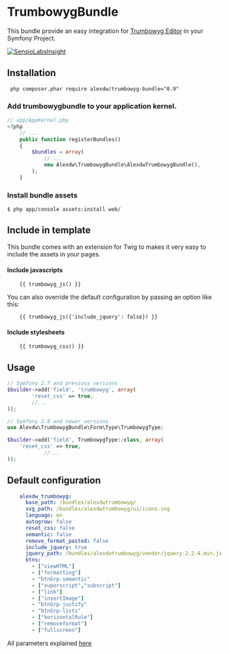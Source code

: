 # TrumbowygBundle

This bundle provide an easy integration for [Trumbowyg Editor](https://alex-d.github.io/Trumbowyg/) in your Symfony Project. 

[![SensioLabsInsight](https://insight.sensiolabs.com/projects/89a48061-bd00-48dd-a00c-91322f99233f/small.png)](https://insight.sensiolabs.com/projects/89a48061-bd00-48dd-a00c-91322f99233f)


## Installation

```
 php composer.phar require alexdw/trumbowyg-bundle="0.9"
```


### Add trumbowygbundle to your application kernel.

```php
// app/AppKernel.php
<?php
    // ...
    public function registerBundles()
    {
        $bundles = array(
            // ...
            new Alexdw\TrumbowygBundle\AlexdwTrumbowygBundle(),
        );
    }
```

### Install bundle assets

```
$ php app/console assets:install web/
```
## Include in template

This bundle comes with an extension for Twig to makes it very easy to include the assets in your pages.

#### Include javascripts
```twig
    {{ trumbowyg_js() }}
```

You can also override the default configuration by passing an option like this:

```twig
    {{ trumbowyg_js({'include_jquery': false}) }}
```
#### Include stylesheets
```twig
    {{ trumbowyg_css() }}
```
## Usage

```php
// Symfony 2.7 and previous versions
$builder->add('field', 'trumbowyg', array(
        'reset_css' => true,
        //...
));

// Symfony 2.8 and newer versions
use Alexdw\TrumbowygBundle\Form\Type\TrumbowygType;

$builder->add('field', TrumbowygType::class, array(
    'reset_css' => true,
            //...
));
```

## Default configuration

```yaml
    alexdw_trumbowyg:
      base_path: /bundles/alexdwtrumbowyg/
      svg_path: /bundles/alexdwtrumbowyg/ui/icons.svg
      language: en
      autogrow: false
      reset_css: false
      semantic: false
      remove_format_pasted: false
      include_jquery: true
      jquery_path: /bundles/alexdwtrumbowyg/vendor/jquery-2.2.4.min.js
      btns:
        - ["viewHTML"]
        - ["formatting"]
        - "btnGrp-semantic"
        - ["superscript","subscript"]
        - ["link"]
        - ["insertImage"]
        - "btnGrp-justify"
        - "btnGrp-lists"
        - ["horizontalRule"]
        - ["removeformat"]
        - ["fullscreen"]
```

All parameters explained [here](https://alex-d.github.io/Trumbowyg/documentation.html)
